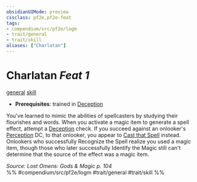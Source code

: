 ```yaml
---
obsidianUIMode: preview
cssclass: pf2e,pf2e-feat
tags:
- compendium/src/pf2e/logm
- trait/general
- trait/skill
aliases: ["Charlatan"]
---
```

# Charlatan  *Feat 1*  
[general](../../Rules/traits/general.md)  [skill](../../Rules/traits/skill.md)  

- **Prerequisites**: trained in [Deception](../skills.md#Deception)

You've learned to mimic the abilities of spellcasters by studying their flourishes and words. When you activate a magic item to generate a spell effect, attempt a [Deception](../skills.md#Deception) check. If you succeed against an onlooker's [Perception](../skills.md#Perception) DC, to that onlooker, you appear to [Cast that Spell](../../Rules/actions/cast-a-spell.md) instead. Onlookers who successfully Recognize the Spell realize you used a magic item, though those who later successfully Identify the Magic still can't determine that the source of the effect was a magic item.

*Source: Lost Omens: Gods & Magic p. 104*  
%% #compendium/src/pf2e/logm #trait/general #trait/skill %%